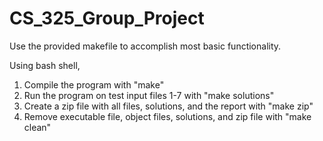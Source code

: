 # CS_325_Group_Project

Use the provided makefile to accomplish most basic functionality.

Using bash shell,
1. Compile the program with "make"
2. Run the program on test input files 1-7 with "make solutions"
3. Create a zip file with all files, solutions, and the report with "make zip"
4. Remove executable file, object files, solutions, and zip file with "make clean"